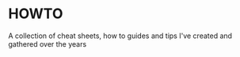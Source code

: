 # HOWTO
A collection of cheat sheets, how to guides and tips I've created and gathered over the years
